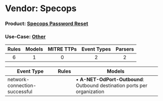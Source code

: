 Vendor: Specops
===============
### Product: [Specops Password Reset](../ds_specops_specops_password_reset.md)
### Use-Case: [Other](../../../../UseCases/uc_other.md)

| Rules | Models | MITRE TTPs | Event Types | Parsers |
|:-----:|:------:|:----------:|:-----------:|:-------:|
|   6   |   1    |     0      |      2      |    2    |

| Event Type                    | Rules | Models                                                                       |
| ----------------------------- | ----- | ---------------------------------------------------------------------------- |
| network-connection-successful |       |  • <b>A-NET-OdPort-Outbound</b>: Outbound destination ports per organization |